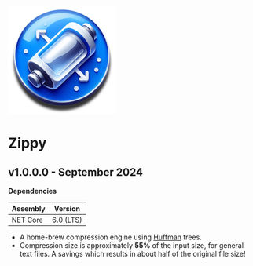 ![Icon](AppIcon.png)

# Zippy

## v1.0.0.0 - September 2024
**Dependencies**

| Assembly | Version |
| ---- | ---- |
| NET Core | 6.0 (LTS) |

- A home-brew compression engine using [Huffman](https://en.wikipedia.org/wiki/Huffman_coding) trees.
- Compression size is approximately **55%** of the input size, for general text files. A savings which results in about half of the original file size!